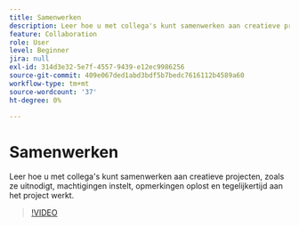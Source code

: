 ```yaml
---
title: Samenwerken
description: Leer hoe u met collega's kunt samenwerken aan creatieve projecten
feature: Collaboration
role: User
level: Beginner
jira: null
exl-id: 314d3e32-5e7f-4557-9439-e12ec9986256
source-git-commit: 409e067ded1abd3bdf5b7bedc7616112b4589a60
workflow-type: tm+mt
source-wordcount: '37'
ht-degree: 0%

---
```


# Samenwerken

Leer hoe u met collega&#39;s kunt samenwerken aan creatieve projecten, zoals ze uitnodigt, machtigingen instelt, opmerkingen oplost en tegelijkertijd aan het project werkt.

>[!VIDEO](https://video.tv.adobe.com/v/3420253?quality=12&learn=on&hidetitle=true)
